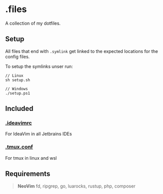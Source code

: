 # .files


A collection of my dotfiles.

## Setup

All files that end with `.symlink` get linked to the expected locations for the config files.

To setup the symlinks unser run:

    // Linux
    sh setup.sh

    // Windows
    ./setup.ps1

## Included

### [.ideavimrc](ideavimrc.symlink)

For IdeaVim in all Jetbrains IDEs

### [.tmux.conf](tmux.symlink)

For tmux in linux and wsl

## Requirements

> **NeoVim**
> fd, ripgrep, go, luarocks, rustup, php, composer
    
